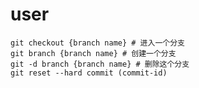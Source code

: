 # user
  
    git checkout {branch name} # 进入一个分支
    git branch {branch name} # 创建一个分支
    git -d branch {branch name} # 删除这个分支
    git reset --hard commit (commit-id)